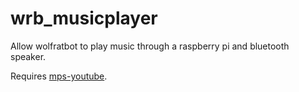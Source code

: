 # wrb_musicplayer
Allow wolfratbot to play music through a raspberry pi and bluetooth speaker.

Requires [mps-youtube](https://github.com/mps-youtube/mps-youtube).

